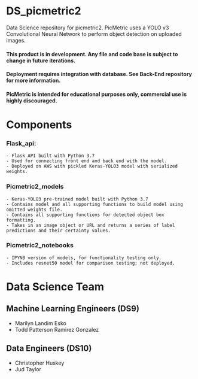 # DS_picmetric2
Data Science repository for picmetric2. PicMetric uses a YOLO v3 Convolutional Neural Network to perform object detection on uploaded images. 

#### This product is in development. Any file and code base is subject to change in future iterations.
#### Deployment requires integration with database. See Back-End repository for more information.
#### PicMetric is intended for educational purposes only, commercial use is highly discouraged.

# Components
### Flask_api:
    - Flask API built with Python 3.7
    - Used for connecting front end and back end with the model.
    - Deployed on AWS with pickled Keras-YOLO3 model with serialized weights.

### Picmetric2_models	
    - Keras-YOLO3 pre-trained model built with Python 3.7 
    - Contains model and all supporting functions to build model using omitted weights file.
    - Contains all supporting functions for detected object box formatting.
    - Takes in an image object or URL and returns a series of label predictions and their certainty values.

### Picmetric2_notebooks
    - IPYNB version of models, for functionality testing only.
    - Includes resnet50 model for comparison testing; not deployed.

# Data Science Team
## Machine Learning Engineers (DS9)
- Marilyn Landim Esko
- Todd Patterson Ramirez Gonzalez

## Data Engineers (DS10)
- Christopher Huskey
- Jud Taylor

